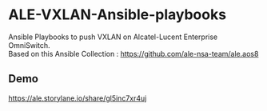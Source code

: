 # ALE-VXLAN-Ansible-playbooks
Ansible Playbooks to push VXLAN on Alcatel-Lucent Enterprise OmniSwitch. \
Based on this Ansible Collection : https://github.com/ale-nsa-team/ale.aos8
## Demo
https://ale.storylane.io/share/gl5inc7xr4uj
